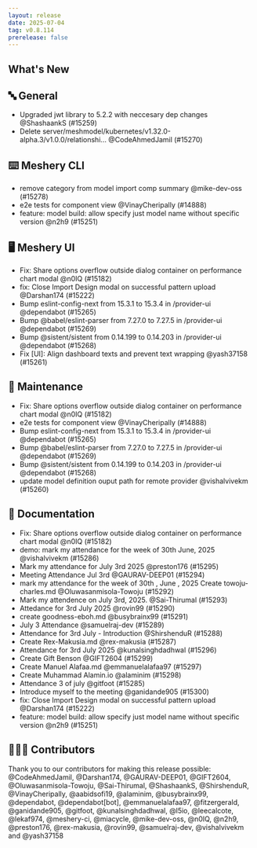 ```yaml
---
layout: release
date: 2025-07-04
tag: v0.8.114
prerelease: false
---
```


## What's New
## 🔤 General
- Upgraded jwt library to 5.2.2 with neccesary dep changes @ShashaankS (#15259)
- Delete server/meshmodel/kubernetes/v1.32.0-alpha.3/v1.0.0/relationshi… @CodeAhmedJamil (#15270)

## ⌨️ Meshery CLI

- remove category from model import comp summary @mike-dev-oss (#15278)
- e2e tests for component view @VinayCheripally (#14888)
- feature: model build: allow specify just model name without specific version @n2h9 (#15251)

## 🖥 Meshery UI

- Fix: Share options overflow outside dialog container on performance chart modal @n0IQ (#15182)
- fix: Close Import Design modal on successful pattern upload @Darshan174 (#15222)
- Bump eslint-config-next from 15.3.1 to 15.3.4 in /provider-ui @dependabot (#15265)
- Bump @babel/eslint-parser from 7.27.0 to 7.27.5 in /provider-ui @dependabot (#15269)
- Bump @sistent/sistent from 0.14.199 to 0.14.203 in /provider-ui @dependabot (#15268)
- Fix \[UI\]: Align dashboard texts and prevent text wrapping @yash37158 (#15261)

## 🧰 Maintenance

- Fix: Share options overflow outside dialog container on performance chart modal @n0IQ (#15182)
- e2e tests for component view @VinayCheripally (#14888)
- Bump eslint-config-next from 15.3.1 to 15.3.4 in /provider-ui @dependabot (#15265)
- Bump @babel/eslint-parser from 7.27.0 to 7.27.5 in /provider-ui @dependabot (#15269)
- Bump @sistent/sistent from 0.14.199 to 0.14.203 in /provider-ui @dependabot (#15268)
- update model definition ouput path for remote provider @vishalvivekm (#15260)

## 📖 Documentation

- Fix: Share options overflow outside dialog container on performance chart modal @n0IQ (#15182)
- demo: mark my attendance for the week of 30th June, 2025 @vishalvivekm (#15286)
- Mark my attendance for July 3rd 2025 @preston176 (#15295)
- Meeting Attendance Jul 3rd @GAURAV-DEEP01 (#15294)
- mark my attendance for the week of 30th , June , 2025 Create towoju-charles.md @Oluwasanmisola-Towoju (#15292)
- Mark my attendence on July 3rd, 2025. @Sai-Thirumal (#15293)
- Attedance for 3rd July 2025 @rovin99 (#15290)
- create goodness-eboh.md @busybrainx99 (#15291)
- July 3 Attendance @samuelraj-dev (#15289)
- Attendance for 3rd July - Introduction @ShirshenduR (#15288)
- Create Rex-Makusia.md @rex-makusia (#15287)
- Attendance for 3rd July 2025 @kunalsinghdadhwal (#15296)
- Create Gift Benson @GIFT2604 (#15299)
- Create Manuel Alafaa.md @emmanuelalafaa97 (#15297)
- Create Muhammad Alamin.io @alaminim (#15298)
- Attendance 3 of july @gitfoot (#15285)
- Introduce myself to the meeting @ganidande905 (#15300)
- fix: Close Import Design modal on successful pattern upload @Darshan174 (#15222)
- feature: model build: allow specify just model name without specific version @n2h9 (#15251)

## 👨🏽‍💻 Contributors

Thank you to our contributors for making this release possible:
@CodeAhmedJamil, @Darshan174, @GAURAV-DEEP01, @GIFT2604, @Oluwasanmisola-Towoju, @Sai-Thirumal, @ShashaankS, @ShirshenduR, @VinayCheripally, @aabidsofi19, @alaminim, @busybrainx99, @dependabot, @dependabot\[bot\], @emmanuelalafaa97, @fitzergerald, @ganidande905, @gitfoot, @kunalsinghdadhwal, @l5io, @leecalcote, @lekaf974, @meshery-ci, @miacycle, @mike-dev-oss, @n0IQ, @n2h9, @preston176, @rex-makusia, @rovin99, @samuelraj-dev, @vishalvivekm and @yash37158


